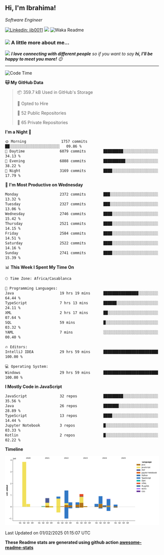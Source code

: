 <h2>Hi, I'm Ibrahima! </h2>
<p><em>Software Engineer 
</em></p>


[![Linkedin: iib0011](https://img.shields.io/badge/-iib0011-blue?style=flat-square&logo=Linkedin&logoColor=white&link=https://www.linkedin.com/in/iib0011/)](https://www.linkedin.com/in/iib0011/)
![](https://visitor-badge.glitch.me/badge?page_id=iib0011)
![Waka Readme](https://github.com/iib0011/iib0011/workflows/Waka%20Readme/badge.svg)


### <img src="https://media.giphy.com/media/VgCDAzcKvsR6OM0uWg/giphy.gif" width="50"> A little more about me...  


<img src="https://media.giphy.com/media/LnQjpWaON8nhr21vNW/giphy.gif" width="60"> <em><b>I love connecting with different people</b> so if you want to say <b>hi, I'll be happy to meet you more!</b> 😊</em>

---
<!--START_SECTION:waka-->
![Code Time](http://img.shields.io/badge/Code%20Time-4%2C339%20hrs%2045%20mins-blue)

**🐱 My GitHub Data** 

> 📦 359.7 kB Used in GitHub's Storage 
 > 
> 💼 Opted to Hire
 > 
> 📜 52 Public Repositories 
 > 
> 🔑 65 Private Repositories 
 > 
**I'm a Night 🦉** 

```text
🌞 Morning                1757 commits        ██░░░░░░░░░░░░░░░░░░░░░░░   09.86 % 
🌆 Daytime                6079 commits        █████████░░░░░░░░░░░░░░░░   34.13 % 
🌃 Evening                6808 commits        ██████████░░░░░░░░░░░░░░░   38.22 % 
🌙 Night                  3169 commits        ████░░░░░░░░░░░░░░░░░░░░░   17.79 % 
```
📅 **I'm Most Productive on Wednesday** 

```text
Monday                   2372 commits        ███░░░░░░░░░░░░░░░░░░░░░░   13.32 % 
Tuesday                  2327 commits        ███░░░░░░░░░░░░░░░░░░░░░░   13.06 % 
Wednesday                2746 commits        ████░░░░░░░░░░░░░░░░░░░░░   15.42 % 
Thursday                 2521 commits        ████░░░░░░░░░░░░░░░░░░░░░   14.15 % 
Friday                   2584 commits        ████░░░░░░░░░░░░░░░░░░░░░   14.51 % 
Saturday                 2522 commits        ████░░░░░░░░░░░░░░░░░░░░░   14.16 % 
Sunday                   2741 commits        ████░░░░░░░░░░░░░░░░░░░░░   15.39 % 
```


📊 **This Week I Spent My Time On** 

```text
🕑︎ Time Zone: Africa/Casablanca

💬 Programming Languages: 
Java                     19 hrs 19 mins      ████████████████░░░░░░░░░   64.44 % 
TypeScript               7 hrs 13 mins       ██████░░░░░░░░░░░░░░░░░░░   24.11 % 
XML                      2 hrs 17 mins       ██░░░░░░░░░░░░░░░░░░░░░░░   07.64 % 
SQL                      59 mins             █░░░░░░░░░░░░░░░░░░░░░░░░   03.32 % 
YAML                     7 mins              ░░░░░░░░░░░░░░░░░░░░░░░░░   00.40 % 

🔥 Editors: 
IntelliJ IDEA            29 hrs 59 mins      █████████████████████████   100.00 % 

💻 Operating System: 
Windows                  29 hrs 59 mins      █████████████████████████   100.00 % 
```

**I Mostly Code in JavaScript** 

```text
JavaScript               32 repos            █████████░░░░░░░░░░░░░░░░   35.56 % 
Java                     26 repos            ███████░░░░░░░░░░░░░░░░░░   28.89 % 
TypeScript               13 repos            ████░░░░░░░░░░░░░░░░░░░░░   14.44 % 
Jupyter Notebook         3 repos             █░░░░░░░░░░░░░░░░░░░░░░░░   03.33 % 
Kotlin                   2 repos             █░░░░░░░░░░░░░░░░░░░░░░░░   02.22 % 
```



**Timeline**

![Lines of Code chart](https://raw.githubusercontent.com/iib0011/iib0011/master/assets/bar_graph.png)


 Last Updated on 01/02/2025 01:15:07 UTC
<!--END_SECTION:waka-->

**These Readme stats are generated using github action [awesome-readme-stats](https://github.com/iib0011/waka-readme-stats)**
